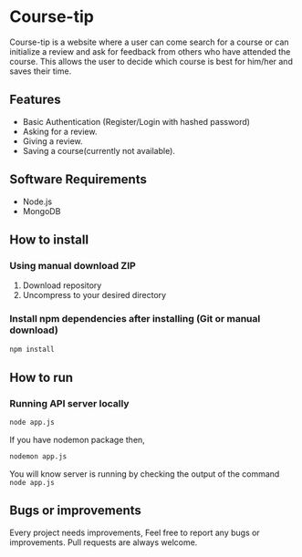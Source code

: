 # Course-tip
 Course-tip is a website where a user can come search for a course or can initialize a review and ask for feedback from others who have attended the course. This allows the user to decide which course is best for him/her and saves their time.

## Features

- Basic Authentication (Register/Login with hashed password)
- Asking for a review.
- Giving a review.
- Saving a course(currently not available).

## Software Requirements

- Node.js
- MongoDB

## How to install

### Using manual download ZIP

1.  Download repository
2.  Uncompress to your desired directory

### Install npm dependencies after installing (Git or manual download)

```bash
npm install
```

## How to run

### Running API server locally

```bash
node app.js
```
If you have nodemon package then,

```bash
nodemon app.js
```

You will know server is running by checking the output of the command `node app.js`


## Bugs or improvements

Every project needs improvements, Feel free to report any bugs or improvements. Pull requests are always welcome.

